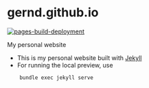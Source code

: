 # gernd.github.io
[![pages-build-deployment](https://github.com/gernd/gernd.github.io/actions/workflows/pages/pages-build-deployment/badge.svg)](https://github.com/gernd/gernd.github.io/actions/workflows/pages/pages-build-deployment)

My personal website 
* This is my personal website built with [Jekyll](https://www.jekyllrb.com)
* For running the local preview, use 

```
    bundle exec jekyll serve
```
